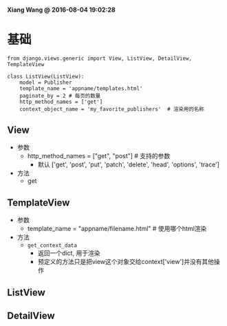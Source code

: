 #### Xiang Wang @ 2016-08-04 19:02:28

# 基础
    from django.views.generic import View, ListView, DetailView, TemplateView

    class ListView(ListView):
        model = Publisher
        template_name = 'appname/templates.html'
        paginate_by = 2 # 每页的数量
        http_method_names = ['get']
        context_object_name = 'my_favorite_publishers'  # 渲染用的名称

## View
* 参数
    * http_method_names = ["get", "post"]   # 支持的参数
        * 默认 ['get', 'post', 'put', 'patch', 'delete', 'head', 'options', 'trace']
* 方法
    * get

## TemplateView
* 参数
    * template_name = "appname/filename.html"  # 使用哪个html渲染
* 方法
    * `get_context_data`
        * 返回一个dict, 用于渲染
        * 预定义的方法只是把view这个对象交给context['view']并没有其他操作
## ListView
## DetailView
